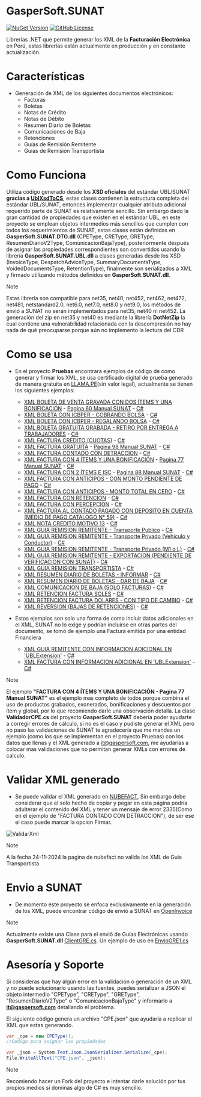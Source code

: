 # GasperSoft.SUNAT
[![NuGet Version](https://img.shields.io/nuget/v/GasperSoft.SUNAT)](https://www.nuget.org/packages/GasperSoft.SUNAT)
[![GitHub License](https://img.shields.io/github/license/LarrySoza/GasperSoft.SUNAT)](/LICENSE.txt)

Librerías .NET que permite generar los XML de la **Facturación Electrónica** en Perú, estas librerías están actualmente en producción y en constante actualización.

# Características #
- Generación de XML de los siguientes documentos electrónicos:
  - Facturas
  - Boletas
  - Notas de Crédito
  - Notas de Débito
  - Resumen Diario de Boletas
  - Comunicaciones de Baja
  - Retenciones
  - Guías de Remisión Remitente
  - Guías de Remisión Transportista

# Como Funciona
Utiliza código generado desde los **XSD oficiales** del estándar UBL/SUNAT **gracias a [UblXsdToCS]( https://github.com/LarrySoza/UblXsdToCS)**, estas clases contienen la estructura completa del estándar UBL/SUNAT, entonces implementar cualquier atributo adicional requerido parte de SUNAT es relativamente sencillo. Sin embargo dado la gran cantidad de propiedades que existen en el estándar UBL, en este proyecto se emplean objetos intermedios más sencillos que cumplen con todos los requerimientos de SUNAT, estas clases están definidas en **GasperSoft.SUNAT.DTO.dll** (CPEType, CREType, GREType, ResumenDiarioV2Type, ComunicacionBajaType), posteriormente después de asignar las propiedades correspondientes son convertidos usando la librería **GasperSoft.SUNAT.UBL.dll** a clases generadas desde los XSD (InvoiceType, DespatchAdviceType, SummaryDocumentsType, VoidedDocumentsType, RetentionType), finalmente son serializados a XML y firmado utilizando métodos definidos en **GasperSoft.SUNAT.dll**.

>[!NOTE] 
>Estas librería son compatible para net35, net40, net452, net462, net472, net481, netstandard2.0, net6.0, net7.0, net8.0 y net9.0, los métodos de envió a SUNAT no serán implementados para net35, net40 ni net452. La generación del zip en net35 y net40 es mediante la librería **DotNetZip** la cual contiene una vulnerabilidad relacionada con la descompresión no hay nada de qué preocuparse porque aún no implemento la lectura del CDR

# Como se usa
- En el proyecto **Pruebas** encontrara ejemplos de código de como generar y firmar los XML, se usa certificado digital de prueba generado de manera gratuita en [LLAMA.PE](https://llama.pe/certificado-digital-de-prueba-sunat)(sin valor legal), actualmente se tienen los siguientes ejemplos:

  - [XML BOLETA DE VENTA GRAVADA CON DOS ÍTEMS Y UNA BONIFICACIÓN](/Xml/20606433094-03-B001-1.xml) - [Pagina 60 Manual SUNAT](/ManualesSunat/BoletaDeVentaElectronica2.1.pdf) - [C#](/Pruebas/CPEBoleta1.cs)
  - [XML BOLETA CON ICBPER - COBRANDO BOLSA](/Xml/20606433094-03-B001-2.xml) - [C#](/Pruebas/CPEBoleta2.cs)
  - [XML BOLETA CON ICBPER - REGALANDO BOLSA](/Xml/20606433094-03-B001-3.xml) - [C#](/Pruebas/CPEBoleta3.cs)
  - [XML BOLETA GRATUITA GRABADA - RETIRO POR ENTREGA A TRABAJADORES](/Xml/20606433094-03-B001-4.xml) - [C#](/Pruebas/CPEBoleta4.cs)
  - [XML FACTURA CREDITO (CUOTAS)](/Xml/20606433094-01-F001-1.xml) - [C#](/Pruebas/CPEFactura1.cs)
  - [XML FACTURA GRATUITA](/Xml/20606433094-01-F001-2.xml) - [Pagina 98 Manual SUNAT](/ManualesSunat/FacturaElectronica2.1.pdf) - [C#](/Pruebas/CPEFactura2.cs)
  - [XML FACTURA CONTADO CON DETRACCION](/Xml/20606433094-01-F001-3.xml) - [C#](/Pruebas/CPEFactura3.cs)
  - [XML FACTURA CON 4 ÍTEMS Y UNA BONIFICACIÓN](/Xml/20606433094-01-F001-4.xml) - [Pagina 77 Manual SUNAT](/ManualesSunat/FacturaElectronica2.1.pdf) - [C#](/Pruebas/CPEFactura4.cs)
  - [XML FACTURA CON 2 ÍTEMS E ISC](/Xml/20606433094-01-F001-5.xml) - [Pagina 88 Manual SUNAT](/ManualesSunat/FacturaElectronica2.1.pdf) - [C#](/Pruebas/CPEFactura5.cs)
  - [XML FACTURA CON ANTICIPOS - CON MONTO PENDIENTE DE PAGO](/Xml/20606433094-01-F001-6.xml) - [C#](/Pruebas/CPEFactura6.cs)
  - [XML FACTURA CON ANTICIPOS - MONTO TOTAL EN CERO](/Xml/20606433094-01-F001-7.xml) - [C#](/Pruebas/CPEFactura7.cs)
  - [XML FACTURA CON RETENCION](/Xml/20606433094-01-F001-8.xml) - [C#](/Pruebas/CPEFactura8.cs)
  - [XML FACTURA CON PERCEPCION](/Xml/20606433094-01-F001-9.xml) - [C#](/Pruebas/CPEFactura9.cs)
  - [XML FACTURA AL CONTADO PAGADO CON DEPOSITO EN CUENTA (MEDIO DE PAGO CATALOGO N° 59)](/Xml/20606433094-01-F001-11.xml) - [C#](/Pruebas/CPEFactura11.cs)
  - [XML NOTA CREDITO MOTIVO 13](/Xml/20606433094-07-F001-1.xml) - [C#](/Pruebas/CPENotaCredito1.cs)
  - [XML GUIA REMISION REMITENTE - Transporte Publico](/Xml/20606433094-09-T001-1.xml) - [C#](/Pruebas/GRERemitente1.cs)
  - [XML GUIA REMISION REMITENTE - Transporte Privado (Vehiculo y Conductor)](/Xml/20606433094-09-T001-2.xml) - [C#](/Pruebas/GRERemitente2.cs)
  - [XML GUIA REMISION REMITENTE - Transporte Privado (M1 o L)](/Xml/20606433094-09-T001-3.xml) - [C#](/Pruebas/GRERemitente3.cs)
  - [XML GUIA REMISION REMITENTE - EXPORTACION (PENDIENTE DE VERIFICACION CON SUNAT)](/Xml/20606433094-09-T001-5.xml) - [C#](/Pruebas/GRERemitente5.cs)
  - [XML GUIA REMISION TRANSPORTISTA](/Xml/20606433094-31-V001-1.xml) - [C#](/Pruebas/GRETransportista1.cs)
  - [XML RESUMEN DIARIO DE BOLETAS - INFORMAR](/Xml/20606433094-RC-20241125-1.xml) - [C#](/Pruebas/ResumenDiario1.cs)
  - [XML RESUMEN DIARIO DE BOLETAS - DAR DE BAJA](/Xml/20606433094-RC-20241125-2.xml) - [C#](/Pruebas/ResumenDiario2.cs)
  - [XML COMUNICACION DE BAJA (SOLO FACTURAS)](/Xml/20606433094-RA-20241125-1.xml) - [C#](/Pruebas/ComunicacionBaja1.cs)
  - [XML RETENCION FACTURA SOLES](/Xml/20606433094-20-R001-1.xml) - [C#](/Pruebas/CRE1.cs)
  - [XML RETENCION FACTURA DOLARES - CON TIPO DE CAMBIO](/Xml/20606433094-20-R001-2.xml) - [C#](/Pruebas/CRE2.cs)
  - [XML REVERSION (BAJAS DE RETENCIONES)](/Xml/20606433094-RR-20241127-1.xml) - [C#](/Pruebas/ComunicacionBaja2.cs)

- Estos ejemplos son solo una forma de como incluir datos adicionales en el XML, SUNAT no lo exige y podrían incluirse en otras partes del documento, se tomó de ejemplo una Factura emitida por una entidad Financiera
 
  - [XML GUIA REMITENTE CON INFORMACION ADICIONAL EN 'UBLExtension'](/Xml/20606433094-09-T001-4.xml) - [C#](/Pruebas/GRERemitente4.cs)
  - [XML FACTURA CON INFORMACION ADICIONAL EN 'UBLExtension'](/Xml/20606433094-01-F001-10.xml) - [C#](/Pruebas/CPEFactura10.cs)

>[!NOTE] 
>El ejemplo **"FACTURA CON 4 ÍTEMS Y UNA BONIFICACIÓN - Pagina 77 Manual SUNAT"** es el ejemplo mas completo de todos porque combina el uso de productos grabados, exonerados, bonificaciones y descuentos por ítem y global, por lo que recomiendo darle una observación detalla. La clase **ValidadorCPE.cs** del proyecto **GasperSoft.SUNAT** debería poder ayudarte a corregir errores de cálculo, si no es el caso y pudiste generar el XML pero no paso las validaciones de SUNAT te agradecería que me mandes un ejemplo (como los que se implementan en el proyecto Pruebas) con los datos que llenas y el XML generado a [it@gaspersoft.com](mailto:it@gaspersoft.com), me ayudarías a colocar mas validaciones que no permitan generar XMLs con errores de calculo.


# Validar XML generado
- Se puede validar el XML generado en [NUBEFACT](https://probar-xml.nubefact.com), Sin embargo debe considerar que el solo hecho de copiar y pegar en esta página podría adulterar el contenido del XML y tener un mensaje de error 2335(Como en el ejemplo de "FACTURA CONTADO CON DETRACCION"), de ser ese el caso puede marcar la opcion Firmar.

![ValidarXml](https://github.com/user-attachments/assets/7f9edb32-7c83-4c02-9c8f-f47972ed8a49)

>[!NOTE] 
>A la fecha 24-11-2024 la pagina de nubefact no valida los XML de Guia Transportista

# Envio a SUNAT
- De momento este proyecto se enfoca exclusivamente en la generación de los XML, puede encontrar código de envió a SUNAT en [OpenInvoice](https://github.com/erickorlando/openinvoiceperu)

>[!NOTE] 
>Actualmente existe una Clase para el envió de Guías Electrónicas usando **GasperSoft.SUNAT.dll** [ClientGRE.cs](/GasperSoft.SUNAT/ClientGRE.cs). Un ejemplo de uso en [EnvioGRE1.cs](/Pruebas/EnvioGRE1.cs)


# Asesoría y Soporte

Si consideras que hay algún error en la validación o generación de un XML y no puede solucionarlo usando las fuentes, puedes serializar a JSON el objeto intermedio "CPEType", "CREType", "GREType", "ResumenDiarioV2Type" o "ComunicacionBajaType" y informarlo a **it@gaspersoft.com** detallando el problema.

El siguiente código genera un archivo "CPE.json" que ayudaría a replicar el XML que estas generando.
```C#
var _cpe = new CPEType();
//Codigo para asignar las propiedades

var _json = System.Text.Json.JsonSerializer.Serialize(_cpe);
File.WriteAllText("CPE.json", _json);
```

>[!NOTE] 
>Recomiendo hacer un Fork del proyecto e intentar darle solución por tus propios medios si dominas algo de C# es muy sencillo.
